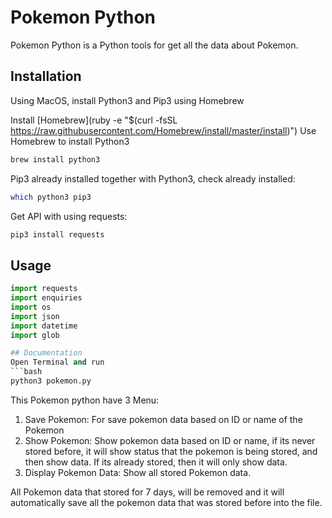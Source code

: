 # Pokemon Python
Pokemon Python is a Python tools for get all the data about Pokemon.

## Installation
Using MacOS, install Python3 and Pip3 using Homebrew

Install [Homebrew](ruby -e "$(curl -fsSL https://raw.githubusercontent.com/Homebrew/install/master/install)")
Use Homebrew to install Python3
```bash
brew install python3
```

Pip3 already installed together with Python3, check already installed:
```bash
which python3 pip3
```

Get API with using requests:
```bash
pip3 install requests
```

## Usage
```python
import requests
import enquiries
import os
import json
import datetime
import glob

## Documentation
Open Terminal and run
```bash
python3 pokemon.py
```

This Pokemon python have 3 Menu:
1. Save Pokemon: For save pokemon data based on ID or name of the Pokemon
2. Show Pokemon: Show pokemon data based on ID or name, if its never stored before, it will show status that the pokemon is being stored, and then show data. If its already stored, then it will only show data.
3. Display Pokemon Data: Show all stored Pokemon data.

All Pokemon data that stored for 7 days, will be removed and it will automatically save all the pokemon data that was stored before into the file.

